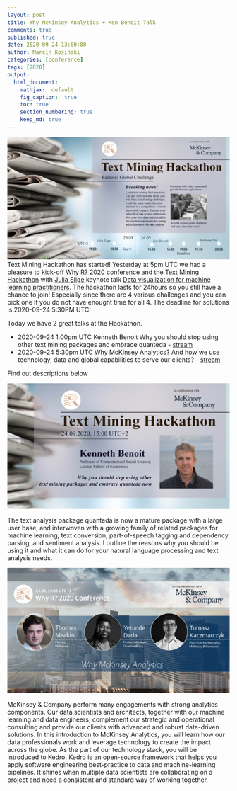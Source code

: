 ```yaml
---
layout: post
title: Why McKinsey Analytics + Ken Benoit Talk
comments: true
published: true
date: 2020-09-24 13:00:00
author: Marcin Kosiński
categories: [conference]
tags: [2020]
output:
  html_document:
    mathjax:  default
    fig_caption:  true
    toc: true
    section_numbering: true
    keep_md: true
---
```


<img src="/images/fulls/whyr2020/hackathon/hackathon2020.jpg" class="fit image"> Text Mining Hackathon has started! Yesterday at 5pm UTC we had a pleasure to kick-off [Why R? 2020 conference](https://2020.whyr.pl/) and the [Text Mining Hackathon](https://2020.whyr.pl/hackathon/) with [Julia Silge](https://twitter.com/juliasilge) keynote talk [Data visualization for machine learning practitioners](https://www.youtube.com/watch?v=OH_lt8qlSJw). The hackathon lasts for 24hours so you still have a chance to join! Especially since there are 4 various challenges and you can pick one if you do not have enought time for all 4. The deadline for solutions is 2020-09-24 5:30PM UTC!

Today we have 2 great talks at the Hackathon.

- 2020-09-24 1:00pm UTC Kenneth Benoit Why you should stop using other text mining packages and embrace quanteda - [stream](https://www.youtube.com/watch?v=9hEvGBu3cnI)
- 2020-09-24 5:30pm UTC Why McKinsey Analytics? And how we use technology, data and global capabilities to serve our clients? - [stream](https://www.youtube.com/watch?v=BksxHxc1WtU)

Find out descriptions below


<img src="/images/fulls/whyr2020/hackathon/ken.jpg" class="fit image">

The text analysis package quanteda is now a mature package with a large user base, and interwoven with a growing family of related packages for machine learning, text conversion, part-of-speech tagging and dependency parsing, and sentiment analysis. I outline the reasons why you should be using it and what it can do for your natural language processing and text analysis needs.

<img src="/images/fulls/whyr2020/hackathon/thu.jpg" class="fit image">

McKinsey & Company perform many engagements with strong analytics components. Our data scientists and architects, together with our machine learning and data engineers, complement our strategic and operational consulting and provide our clients with advanced and robust data-driven solutions. In this introduction to McKinsey Analytics, you will learn how our data professionals work and leverage technology to create the impact across the globe. As the part of our technology stack, you will be introduced to Kedro. Kedro is an open-source framework that helps you apply software engineering best-practice to data and machine-learning pipelines. It shines when multiple data scientists are collaborating on a project and need a consistent and standard way of working together.
